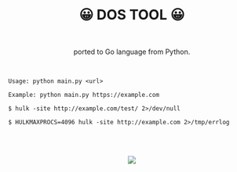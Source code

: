 <br>

<h1 align="center">😀 DOS TOOL 😀</h1>

<br>

<p align="center">ported to Go language from Python. </p>

<br>
  
```batch
Usage: python main.py <url>
```
```batch
Example: python main.py https://example.com
```

    $ hulk -site http://example.com/test/ 2>/dev/null

    $ HULKMAXPROCS=4096 hulk -site http://example.com 2>/tmp/errlog
<br>
<br>

<p align="center">
  <img src="https://user-images.githubusercontent.com/59760485/188699018-167b7713-dcf7-4155-9697-0279e882d5df.png">
</p>
<br>
